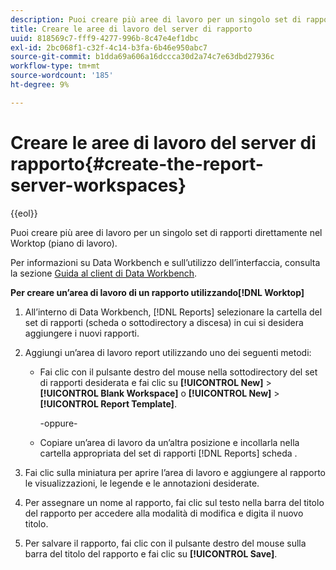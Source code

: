 ```yaml
---
description: Puoi creare più aree di lavoro per un singolo set di rapporti direttamente nel Worktop (piano di lavoro).
title: Creare le aree di lavoro del server di rapporto
uuid: 818569c7-fff9-4277-996b-8c47e4ef1dbc
exl-id: 2bc068f1-c32f-4c14-b3fa-6b46e950abc7
source-git-commit: b1dda69a606a16dccca30d2a74c7e63dbd27936c
workflow-type: tm+mt
source-wordcount: '185'
ht-degree: 9%

---
```


# Creare le aree di lavoro del server di rapporto{#create-the-report-server-workspaces}

{{eol}}

Puoi creare più aree di lavoro per un singolo set di rapporti direttamente nel Worktop (piano di lavoro).

Per informazioni su Data Workbench e sull’utilizzo dell’interfaccia, consulta la sezione [Guida al client di Data Workbench](https://experienceleague.adobe.com/docs/data-workbench/using/client/t-open-ins.html?lang=it).

**Per creare un’area di lavoro di un rapporto utilizzando[!DNL Worktop]**

1. All’interno di Data Workbench, [!DNL Reports] selezionare la cartella del set di rapporti (scheda o sottodirectory a discesa) in cui si desidera aggiungere i nuovi rapporti.
1. Aggiungi un’area di lavoro report utilizzando uno dei seguenti metodi:

   * Fai clic con il pulsante destro del mouse nella sottodirectory del set di rapporti desiderata e fai clic su **[!UICONTROL New]** > **[!UICONTROL Blank Workspace]** o **[!UICONTROL New]** > **[!UICONTROL Report Template]**.

      -oppure-

   * Copiare un’area di lavoro da un’altra posizione e incollarla nella cartella appropriata del set di rapporti [!DNL Reports] scheda .

1. Fai clic sulla miniatura per aprire l’area di lavoro e aggiungere al rapporto le visualizzazioni, le legende e le annotazioni desiderate.
1. Per assegnare un nome al rapporto, fai clic sul testo nella barra del titolo del rapporto per accedere alla modalità di modifica e digita il nuovo titolo.
1. Per salvare il rapporto, fai clic con il pulsante destro del mouse sulla barra del titolo del rapporto e fai clic su **[!UICONTROL Save]**.
